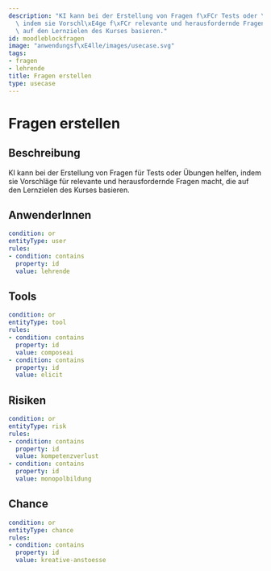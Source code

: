 ```yaml
---
description: "KI kann bei der Erstellung von Fragen f\xFCr Tests oder \xDCbungen helfen,\
  \ indem sie Vorschl\xE4ge f\xFCr relevante und herausfordernde Fragen macht, die\
  \ auf den Lernzielen des Kurses basieren."
id: moodleblockfragen
image: "anwendungsf\xE4lle/images/usecase.svg"
tags:
- fragen
- lehrende
title: Fragen erstellen
type: usecase
---
```



# Fragen erstellen

## Beschreibung

KI kann bei der Erstellung von Fragen für Tests oder Übungen helfen, indem sie Vorschläge für relevante und herausfordernde Fragen macht, die auf den Lernzielen des Kurses basieren.

## AnwenderInnen

```yaml
condition: or
entityType: user
rules:
- condition: contains
  property: id
  value: lehrende
```



## Tools

```yaml
condition: or
entityType: tool
rules:
- condition: contains
  property: id
  value: composeai
- condition: contains
  property: id
  value: elicit
```



## Risiken

```yaml
condition: or
entityType: risk
rules:
- condition: contains
  property: id
  value: kompetenzverlust
- condition: contains
  property: id
  value: monopolbildung
```



## Chance

```yaml
condition: or
entityType: chance
rules:
- condition: contains
  property: id
  value: kreative-anstoesse
```

